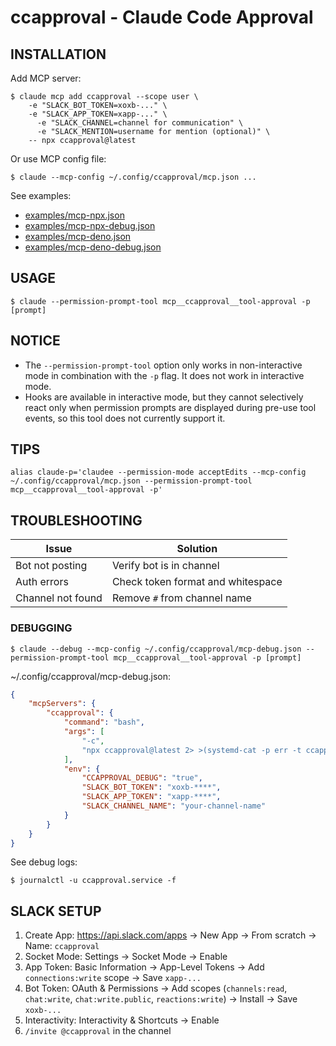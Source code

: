 # ccapproval - Claude Code Approval

## INSTALLATION

Add MCP server:

```shell
$ claude mcp add ccapproval --scope user \
  	-e "SLACK_BOT_TOKEN=xoxb-..." \
  	-e "SLACK_APP_TOKEN=xapp-..." \
	  -e "SLACK_CHANNEL=channel for communication" \
	  -e "SLACK_MENTION=username for mention (optional)" \
  	-- npx ccapproval@latest
```

Or use MCP config file:

```shell
$ claude --mcp-config ~/.config/ccapproval/mcp.json ...
```

See examples:

- [examples/mcp-npx.json](examples/mcp-npx.json)
- [examples/mcp-npx-debug.json](examples/mcp-npx-debug.json)
- [examples/mcp-deno.json](examples/mcp-deno.json)
- [examples/mcp-deno-debug.json](examples/mcp-deno-debug.json)

## USAGE

```shell
$ claude --permission-prompt-tool mcp__ccapproval__tool-approval -p [prompt]
```

## NOTICE

- The `--permission-prompt-tool` option only works in non-interactive mode in combination with the `-p` flag. It does not work in interactive mode.
- Hooks are available in interactive mode, but they cannot selectively react only when permission prompts are displayed during pre-use tool events, so this tool does not currently support it.

## TIPS

```shell
alias claude-p='claudee --permission-mode acceptEdits --mcp-config ~/.config/ccapproval/mcp.json --permission-prompt-tool mcp__ccapproval__tool-approval -p'
```

## TROUBLESHOOTING

| Issue | Solution |
|-------|----------|
| Bot not posting | Verify bot is in channel |
| Auth errors | Check token format and whitespace |
| Channel not found | Remove `#` from channel name |

### DEBUGGING

```shell
$ claude --debug --mcp-config ~/.config/ccapproval/mcp-debug.json --permission-prompt-tool mcp__ccapproval__tool-approval -p [prompt]
```

~/.config/ccapproval/mcp-debug.json:
```json
{
	"mcpServers": {
		"ccapproval": {
			"command": "bash",
			"args": [
				"-c",
				"npx ccapproval@latest 2> >(systemd-cat -p err -t ccapproval)"
			],
			"env": {
				"CCAPPROVAL_DEBUG": "true",
				"SLACK_BOT_TOKEN": "xoxb-****",
				"SLACK_APP_TOKEN": "xapp-****",
				"SLACK_CHANNEL_NAME": "your-channel-name"
			}
		}
	}
}
```

See debug logs:
```shell
$ journalctl -u ccapproval.service -f
```

## SLACK SETUP

1. Create App: https://api.slack.com/apps → New App → From scratch → Name: `ccapproval`
2. Socket Mode: Settings → Socket Mode → Enable
3. App Token: Basic Information → App-Level Tokens → Add `connections:write` scope → Save `xapp-...`
4. Bot Token: OAuth & Permissions → Add scopes (`channels:read`, `chat:write`, `chat:write.public`, `reactions:write`) → Install → Save `xoxb-...`
5. Interactivity: Interactivity & Shortcuts → Enable
6. `/invite @ccapproval` in the channel

